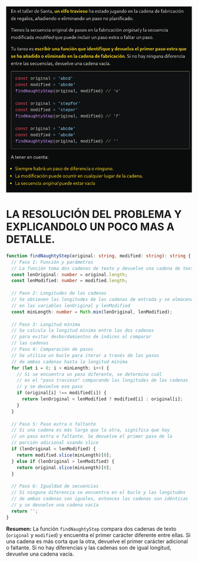 ![ninth.jpg](./thirdDay.png)

# LA RESOLUCIÓN DEL PROBLEMA Y EXPLICANDOLO UN POCO MAS A DETALLE.


```typescript
function findNaughtyStep(original: string, modified: string): string {
  // Paso 1: Función y parámetros
  // La función toma dos cadenas de texto y devuelve una cadena de texto
  const lenOriginal: number = original.length;
  const lenModified: number = modified.length;

  // Paso 2: Longitudes de las cadenas
  // Se obtienen las longitudes de las cadenas de entrada y se almacenan
  // en las variables lenOriginal y lenModified
  const minLength: number = Math.min(lenOriginal, lenModified);

  // Paso 3: Longitud mínima
  // Se calcula la longitud mínima entre las dos cadenas
  // para evitar desbordamientos de índices al comparar
  // las cadenas
  // Paso 4: Comparación de pasos
  // Se utiliza un bucle para iterar a través de los pasos
  // de ambas cadenas hasta la longitud mínima
  for (let i = 0; i < minLength; i++) {
    // Si se encuentra un paso diferente, se determina cuál
    // es el "paso travieso" comparando las longitudes de las cadenas
    // y se devuelve ese paso
    if (original[i] !== modified[i]) {
      return lenOriginal < lenModified ? modified[i] : original[i];
    }
  }

  // Paso 5: Paso extra o faltante
  // Si una cadena es más larga que la otra, significa que hay
  // un paso extra o faltante. Se devuelve el primer paso de la
  // porción adicional usando slice
  if (lenOriginal < lenModified) {
    return modified.slice(minLength)[0];
  } else if (lenOriginal > lenModified) {
    return original.slice(minLength)[0];
  }

  // Paso 6: Igualdad de secuencias
  // Si ninguna diferencia se encuentra en el bucle y las longitudes
  // de ambas cadenas son iguales, entonces las cadenas son idénticas
  // y se devuelve una cadena vacía
  return '';
}
```

**Resumen:**
La función `findNaughtyStep` compara dos cadenas de texto (`original` y `modified`) y encuentra el primer carácter diferente entre ellas. Si una cadena es más corta que la otra, devuelve el primer carácter adicional o faltante. Si no hay diferencias y las cadenas son de igual longitud, devuelve una cadena vacía.
